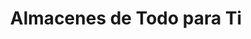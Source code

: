 ---
title: "Almacenes de Todo para Ti"
url: /san-jose-pinula/almacenes-de-todo-para-ti/
shop: general
---